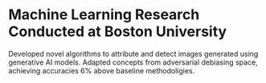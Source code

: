 # Machine Learning Research Conducted at Boston University

Developed novel algorithms to attribute and detect images generated using generative AI models. Adapted concepts from adversarial debiasing space, achieving accuracies 6% above baseline methodoligies.
